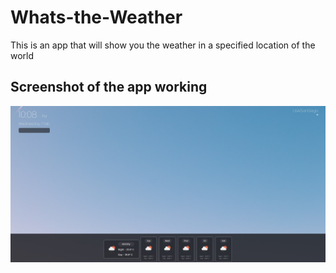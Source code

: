 # Whats-the-Weather
This is an app that will show you the weather in a specified location of the world
 ## Screenshot of the app working
 ![Alt text](assets/ScreenShot_2_1_2023_10_08_01_PM.jpg)